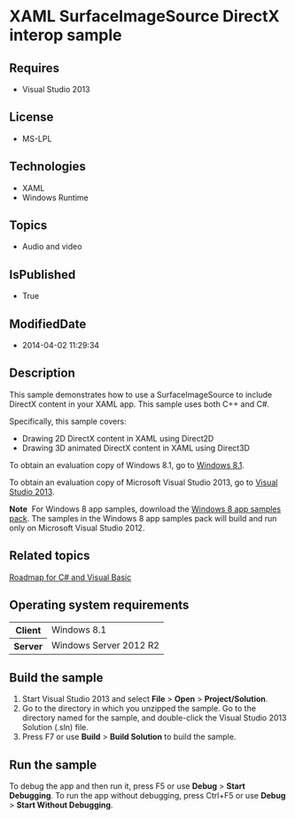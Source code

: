 # XAML SurfaceImageSource DirectX interop sample
## Requires
* Visual Studio 2013
## License
* MS-LPL
## Technologies
* XAML
* Windows Runtime
## Topics
* Audio and video
## IsPublished
* True
## ModifiedDate
* 2014-04-02 11:29:34
## Description

<div id="mainSection">
<p>This sample demonstrates how to use a SurfaceImageSource to include DirectX content in your XAML app. This sample uses both C&#43;&#43; and C#.</p>
<p>Specifically, this sample covers:</p>
<ul>
<li>Drawing 2D DirectX content in XAML using Direct2D </li><li>Drawing 3D animated DirectX content in XAML using Direct3D </li></ul>
<p></p>
<p></p>
<p>To obtain an evaluation copy of Windows&nbsp;8.1, go to <a href="http://go.microsoft.com/fwlink/p/?linkid=301696">
Windows&nbsp;8.1</a>.</p>
<p>To obtain an evaluation copy of Microsoft Visual Studio&nbsp;2013, go to <a href="http://go.microsoft.com/fwlink/p/?linkid=301697">
Visual Studio&nbsp;2013</a>.</p>
<p></p>
<p class="note"><b>Note</b>&nbsp;&nbsp;For Windows&nbsp;8 app samples, download the <a href="http://go.microsoft.com/fwlink/p/?LinkId=301698">
Windows&nbsp;8 app samples pack</a>. The samples in the Windows&nbsp;8 app samples pack will build and run only on Microsoft Visual Studio&nbsp;2012.</p>
<p></p>
<h2><a id="related_topics"></a>Related topics</h2>
<dl><dt><a href="http://msdn.microsoft.com/library/windows/apps/br229583">Roadmap for C# and Visual Basic</a>
</dt></dl>
<h2>Operating system requirements</h2>
<table>
<tbody>
<tr>
<th>Client</th>
<td><dt>Windows&nbsp;8.1 </dt></td>
</tr>
<tr>
<th>Server</th>
<td><dt>Windows Server&nbsp;2012&nbsp;R2 </dt></td>
</tr>
</tbody>
</table>
<h2>Build the sample</h2>
<p></p>
<ol>
<li>Start Visual Studio&nbsp;2013 and select <b>File</b> &gt; <b>Open</b> &gt; <b>Project/Solution</b>.
</li><li>Go to the directory in which you unzipped the sample. Go to the directory named for the sample, and double-click the Visual Studio&nbsp;2013 Solution (.sln) file.
</li><li>Press F7 or use <b>Build</b> &gt; <b>Build Solution</b> to build the sample. </li></ol>
<p></p>
<h2>Run the sample</h2>
<p>To debug the app and then run it, press F5 or use <b>Debug</b> &gt; <b>Start Debugging</b>. To run the app without debugging, press Ctrl&#43;F5 or use
<b>Debug</b> &gt; <b>Start Without Debugging</b>. </p>
</div>
